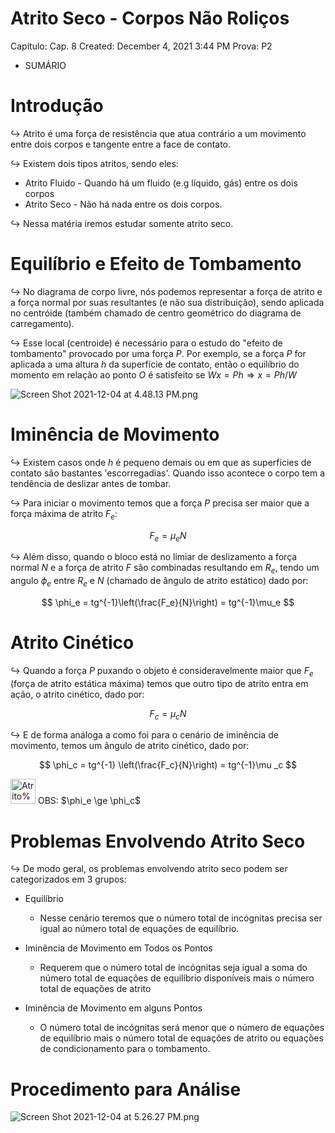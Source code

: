 # Atrito Seco - Corpos Não Roliços

Capítulo: Cap. 8
Created: December 4, 2021 3:44 PM
Prova: P2

- SUMÁRIO

# Introdução

$\hookrightarrow$ Atrito é uma força de resistência que atua contrário a um movimento entre dois corpos e tangente entre a face de contato.

$\hookrightarrow$ Existem dois tipos atritos, sendo eles:

- Atrito Fluido - Quando há um fluido (e.g líquido, gás) entre os dois corpos
- Atrito Seco - Não há nada entre os dois corpos.

$\hookrightarrow$ Nessa matéria iremos estudar somente atrito seco.

# Equilíbrio e Efeito de Tombamento

$\hookrightarrow$ No diagrama de corpo livre, nós podemos representar a força de atrito e a força normal por suas resultantes (e não sua distribuição), sendo aplicada no centróide (também chamado de centro geométrico do diagrama de carregamento).

$\hookrightarrow$ Esse local (centroide) é necessário para o estudo do "efeito de tombamento" provocado por uma força $P$. Por exemplo, se a força $P$ for aplicada a uma altura $h$ da superfície de contato, então o equilíbrio do momento em relação ao ponto $O$ é satisfeito se $Wx = Ph \Rightarrow x = Ph/W$

![Screen Shot 2021-12-04 at 4.48.13 PM.png](Atrito%20Seco%20-%20Corpos%20Na%CC%83o%20Rolic%CC%A7os%204e63caf3ccec482a9e43662e29a33877/Screen_Shot_2021-12-04_at_4.48.13_PM.png)

# Iminência de Movimento

$\hookrightarrow$ Existem casos onde $h$ é pequeno demais ou em que as superfícies de contato são bastantes 'escorregadias'. Quando isso acontece o corpo tem a tendência de deslizar antes de tombar.

$\hookrightarrow$ Para iniciar o movimento temos que a força $P$ precisa ser maior que a força máxima de atrito $F_e$:

$$
F_e = \mu_e N
$$

$\hookrightarrow$ Além disso, quando o bloco está no limiar de deslizamento a força normal $N$ e a força de atrito $F$ são combinadas resultando em $R_e$, tendo um angulo $\phi_e$ entre $R_e$ e $N$ (chamado de ângulo de atrito estático) dado por:

$$
\phi_e = tg^{-1}\left(\frac{F_e}{N}\right) = tg^{-1}\mu_e
$$

# Atrito Cinético

$\hookrightarrow$ Quando a força $P$ puxando o objeto é consideravelmente maior que $F_e$ (força de atrito estática máxima) temos que outro tipo de atrito entra em ação, o atrito cinético, dado por:

$$
F_c = \mu _c N
$$

$\hookrightarrow$ E de forma análoga a como foi para o cenário de iminência de movimento, temos um ângulo de atrito cinético, dado por:

$$
\phi_c = tg^{-1} \left(\frac{F_c}{N}\right) = tg^{-1}\mu _c
$$

<aside>
<img src="Atrito%20Seco%20-%20Corpos%20Na%CC%83o%20Rolic%CC%A7os%204e63caf3ccec482a9e43662e29a33877/kawasegaua.png" alt="Atrito%20Seco%20-%20Corpos%20Na%CC%83o%20Rolic%CC%A7os%204e63caf3ccec482a9e43662e29a33877/kawasegaua.png" width="40px" /> OBS: $\phi_e \ge \phi_c$

</aside>

# Problemas Envolvendo Atrito Seco

$\hookrightarrow$ De modo geral, os problemas envolvendo atrito seco podem ser categorizados em 3 grupos:

- Equilíbrio
    - Nesse cenário teremos que o número total de incógnitas precisa ser igual ao número total de equações de equilíbrio.
    
- Iminência de Movimento em Todos os Pontos
    - Requerem que o número total de incógnitas seja igual a soma do número total de equações de equilíbrio disponíveis mais o número total de equações de atrito
    
- Iminência de Movimento em alguns Pontos
    - O número total de incógnitas será menor que o número de equações de equilíbrio mais o número total de equações de atrito ou equações de condicionamento para o tombamento.
    

# Procedimento para Análise

![Screen Shot 2021-12-04 at 5.26.27 PM.png](Atrito%20Seco%20-%20Corpos%20Na%CC%83o%20Rolic%CC%A7os%204e63caf3ccec482a9e43662e29a33877/Screen_Shot_2021-12-04_at_5.26.27_PM.png)